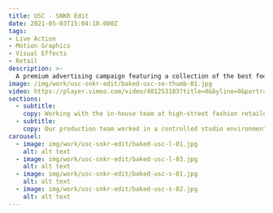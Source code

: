 ```yaml
---
title: USC - SNKR Edit
date: 2021-05-03T15:04:10.000Z
tags:
- Live Action
- Motion Graphics
- Visual Effects
- Retail
description: >-
  A premium advertising campaign featuring a collection of the best footwear on offer at the high-street retailer USC.
image: /img/work/usc-snkr-edit/baked-usc-se-thumb-01.jpg
video: https://player.vimeo.com/video/401253183?title=0&byline=0&portrait=0
sections:
  - subtitle:
    copy: Working with the in-house team at high-street fashion retailer USC, our production team produced, captured and edited TVC quality content for use on social media, eCommerce and supporting marketing.
  - subtitle:
    copy: Our production team worked in a controlled studio environment at the prestigious Holborn Studios. Capturing multiple looks, we shot throughout the day using a RED Helium on a MoviPro with our first AC pulling focus for those big push in-and-out shots.
carousel:
  - image: img/work/usc-snkr-edit/baked-usc-l-01.jpg
    alt: alt text
  - image: img/work/usc-snkr-edit/baked-usc-l-03.jpg
    alt: alt text
  - image: img/work/usc-snkr-edit/baked-usc-s-01.jpg
    alt: alt text
  - image: img/work/usc-snkr-edit/baked-usc-s-02.jpg
    alt: alt text
---
```

